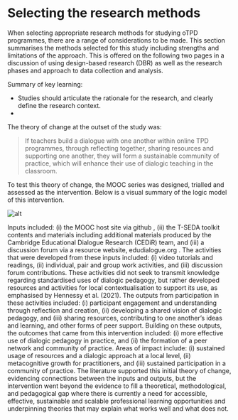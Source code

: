 # Selecting the research methods

When selecting appropriate research methods for studying oTPD programmes, there are a range of considerations to be made. This section summarises the methods selected for this study including strengths and limitations of the approach. This is offered on the following two pages in a discussion of using design-based research (DBR) as well as the research phases and approach to data collection and analysis.

Summary of key learning:
- Studies should articulate the rationale for the research, and clearly define the research context.
- 

The theory of change at the outset of the study was:

> If teachers build a dialogue with one another within online TPD programmes, through reflecting together, sharing resources and supporting one another, they will form a sustainable community of practice, which will enhance their use of dialogic teaching in the classroom.

To test this theory of change, the MOOC series was designed, trialled and assessed as the intervention. Below is a visual summary of the logic model of this intervention.

![alt](https://mbrugha.github.io/dissertation/img/logicmodel.png)
 
Inputs included: (i) the MOOC host site via github , (ii) the T-SEDA toolkit contents and materials including additional materials produced by the Cambridge Educational Dialogue Research (CEDiR) team, and (iii) a discussion forum via a resource website, edudialogue.org . The activities that were developed from these inputs included: (i) video tutorials and readings, (ii) individual, pair and group work activities, and (iii) discussion forum contributions. These activities did not seek to transmit knowledge regarding standardised uses of dialogic pedagogy, but rather developed resources and activities for local contextualisation to support its use, as emphasised by Hennessy et al. (2021). The outputs from participation in these activities included: (i) participant engagement and understanding through reflection and creation, (ii) developing a shared vision of dialogic pedagogy, and (iii) sharing resources, contributing to one another’s ideas and learning, and other forms of peer support. Building on these outputs, the outcomes that came from this intervention included: (i) more effective use of dialogic pedagogy in practice, and (ii) the formation of a peer network and community of practice. Areas of impact include: (i) sustained usage of resources and a dialogic approach at a local level, (ii) metacognitive growth for practitioners, and (iii) sustained participation in a community of practice. The literature supported this initial theory of change, evidencing connections between the inputs and outputs, but the intervention went beyond the evidence to fill a theoretical, methodological, and pedagogical gap where there is currently a need for accessible, effective, sustainable and scalable professional learning opportunities and underpinning theories that may explain what works well and what does not.
